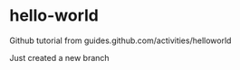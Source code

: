 # hello-world
Github tutorial 
from guides.github.com/activities/helloworld

Just created a new branch


